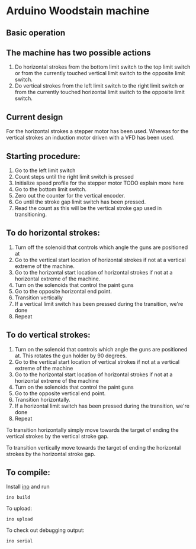 Arduino Woodstain machine
=====

Basic operation
-------------

The machine has two possible actions
---
  1. Do horizontal strokes from the bottom limit switch to the top limit switch
    or from the currently touched vertical limit switch to the opposite limit
    switch.
  2. Do vertical strokes from the left limit switch to the right limit switch
    or from the currently touched horizontal limit switch to the opposite limit
    switch.

Current design
---------
For the horizontal strokes a stepper motor has been used. Whereas for the
vertical strokes an induction motor driven with a VFD has been used.

Starting procedure:
---
  1. Go to the left limit switch
  2. Count steps until the right limit switch is pressed
  3. Initialize speed profile for the stepper motor TODO explain more here
  4. Go to the bottom limit switch.
  5. Zero out the counter for the vertical encoder.
  6. Go until the stroke gap limit switch has been pressed.
  7. Read the count as this will be the vertical stroke gap used in transitioning.

To do horizontal strokes:
---
  1. Turn off the solenoid that controls which angle the guns are positioned at
  2. Go to the vertical start location of horizontal strokes
      if not at a vertical extreme of the machine.
  3. Go to the horizontal start location of horizontal strokes
      if not at a horizontal extreme of the machine.
  4. Turn on the solenoids that control the paint guns
  5. Go to the opposite horizontal end point.
  6. Transition vertically
  7. If a vertical limit switch has been pressed during the transition, we're done
  8. Repeat

To do vertical strokes:
---
  1. Turn on the solenoid that controls which angle the guns are positioned at.
    This rotates the gun holder by 90 degrees.
  2. Go to the vertical start location of vertical strokes if not at a vertical
      extreme of the machine
  3. Go to the horizontal start location of horizontal strokes if not at a horizontal
      extreme of the machine
  4. Turn on the solenoids that control the paint guns
  5. Go to the opposite vertical end point.
  6. Transition horizontally.
  7. If a horizontal limit switch has been pressed during the transition, we're done
  8. Repeat

To transition horizontally simply move towards the target of ending the vertical
strokes by the vertical stroke gap.

To transition vertically move towards the target of ending the horizontal strokes
by the horizontal stroke gap.

To compile:
---
Install [ino](https://pypi.python.org/pypi/ino/) and run
```
ino build
```

To upload:
```
ino upload
```
To check out debugging output:
```
ino serial
```
